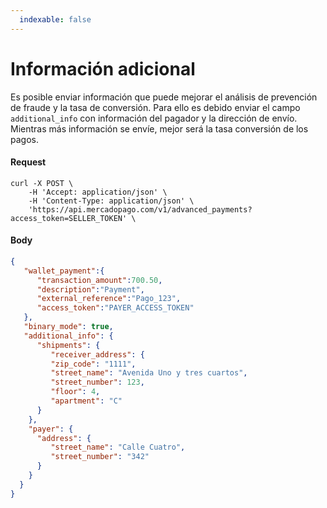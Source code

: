 ```yaml
---
  indexable: false
---
```


# Información adicional

Es posible enviar información que puede mejorar el análisis de prevención de fraude y la tasa de conversión. Para ello es debido enviar el campo `additional_info` con información del pagador y la dirección de envío. Mientras más información se envíe, mejor será la tasa conversión de los pagos.

#### Request
```curl
curl -X POST \
    -H 'Accept: application/json' \
    -H 'Content-Type: application/json' \
    'https://api.mercadopago.com/v1/advanced_payments?access_token=SELLER_TOKEN' \
```

#### Body
```json
{
   "wallet_payment":{
      "transaction_amount":700.50,
      "description":"Payment",
      "external_reference":"Pago_123",
      "access_token":"PAYER_ACCESS_TOKEN"      
   },
   "binary_mode": true,
   "additional_info": {
      "shipments": {
         "receiver_address": {
         "zip_code": "1111",
         "street_name": "Avenida Uno y tres cuartos",
         "street_number": 123,
         "floor": 4,
         "apartment": "C"
      }
    },
    "payer": {
      "address": {
         "street_name": "Calle Cuatro",
         "street_number": "342"
      }
    }
  }
}
```
